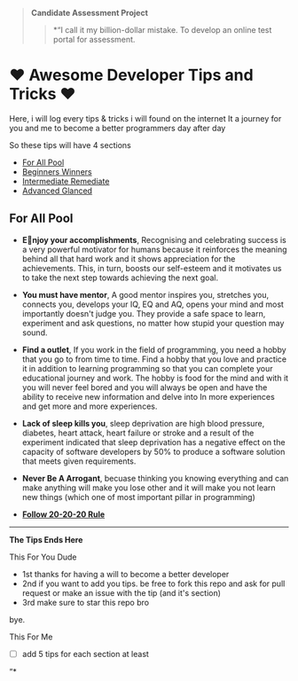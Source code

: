 
> **Candidate Assessment Project**
>> *“I call it my billion-dollar mistake.
To develop an online test portal for assessment.




# ❤️ Awesome Developer Tips and Tricks ❤️
Here, i will log every tips & tricks i will found on the internet
It a journey for you and me to become a better programmers day after day

So these tips will have 4 sections
- [For All Pool](https://github.com/andronasef/AwesomeDeveloperTips#for-all-pool)
- [Beginners Winners](#beginners-winners)
- [Intermediate Remediate](#intermediate-remediate)
- [Advanced Glanced](#advanced-glanced)

## For All Pool

 - **Eُnjoy your accomplishments**, Recognising and celebrating success is a very powerful motivator for humans because it reinforces
   the meaning behind all that hard work and it shows appreciation for
   the achievements. This, in turn, boosts our self-esteem and it
   motivates us to take the next step towards achieving the next goal.

 -   **You must have mentor**, A good mentor inspires you, stretches you, connects you, develops your IQ, EQ and AQ, opens your mind and most importantly doesn't judge you. They provide a safe space to learn, experiment and ask questions, no matter how stupid your question may sound.

 - **Find a outlet**, If you work in the field of programming, you need a hobby that you go to from time to time. Find a hobby that you love and practice it in addition to learning programming so that you can complete your educational journey and work. The hobby is food for the mind and with it you will never feel bored and you will always be open and have the ability to receive new information and delve into In more experiences and get more and more experiences.
- **Lack of sleep kills you**, sleep deprivation are high blood pressure, diabetes, heart attack, heart failure or stroke and a result of the experiment indicated that sleep deprivation has a negative effect on the capacity of software developers by 50% to produce a software solution that meets given requirements.
- **Never Be A Arrogant**, becuase thinking you knowing everything and can make anything will make you lose other and it will make you not learn new things (which one of most important pillar in programming)

- **[Follow 20-20-20 Rule](https://cdn.sanity.io/images/0vv8moc6/optometrytimes/65f90e47ba6d8726a3c9186577d9261c3315dc3a-643x331.png?fit=crop&auto=format)**

___

**The Tips Ends Here**

This For You Dude

 - 1st thanks for having a will to become a better developer
 - 2nd if you want to add you tips. be free to fork this repo and ask for pull
   request or make an issue with the tip (and it's section)
  - 3rd make sure to star this repo bro

bye.

This For Me
- [ ] add 5 tips for each section at least



”*
